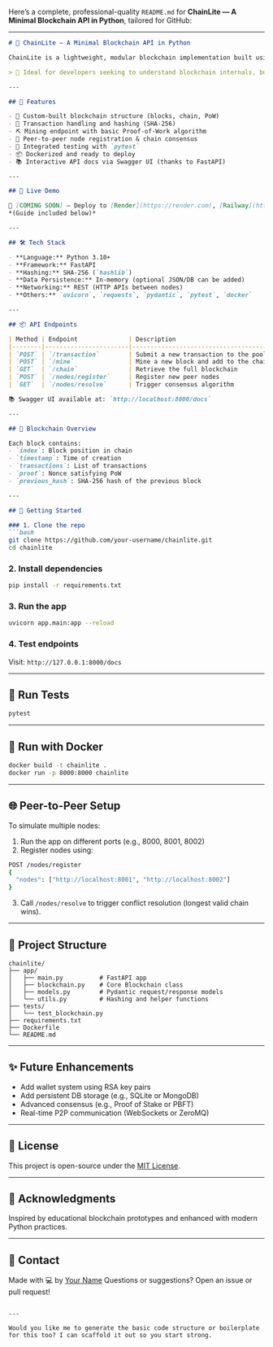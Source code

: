 Here’s a complete, professional-quality `README.md` for **ChainLite — A Minimal Blockchain API in Python**, tailored for GitHub:

---

````markdown
# 🚀 ChainLite — A Minimal Blockchain API in Python

ChainLite is a lightweight, modular blockchain implementation built using **Python + FastAPI**. It demonstrates how blockchain fundamentals like proof-of-work, transactions, mining, and network consensus can be implemented and exposed via a RESTful API.

> 🎯 Ideal for developers seeking to understand blockchain internals, build blockchain-based apps, or showcase backend architecture skills.

---

## 📌 Features

- 🧱 Custom-built blockchain structure (blocks, chain, PoW)
- 🔐 Transaction handling and hashing (SHA-256)
- ⛏️ Mining endpoint with basic Proof-of-Work algorithm
- 🔗 Peer-to-peer node registration & chain consensus
- 🧪 Integrated testing with `pytest`
- 📦 Dockerized and ready to deploy
- 📚 Interactive API docs via Swagger UI (thanks to FastAPI)

---

## 🚀 Live Demo

🔗 [COMING SOON] — Deploy to [Render](https://render.com), [Railway](https://railway.app), or [Replit](https://replit.com)  
*(Guide included below)*

---

## 🛠️ Tech Stack

- **Language:** Python 3.10+
- **Framework:** FastAPI
- **Hashing:** SHA-256 (`hashlib`)
- **Data Persistence:** In-memory (optional JSON/DB can be added)
- **Networking:** REST (HTTP APIs between nodes)
- **Others:** `uvicorn`, `requests`, `pydantic`, `pytest`, `docker`

---

## 📦 API Endpoints

| Method | Endpoint              | Description                             |
|--------|-----------------------|-----------------------------------------|
| `POST` | `/transaction`        | Submit a new transaction to the pool    |
| `POST` | `/mine`               | Mine a new block and add to the chain   |
| `GET`  | `/chain`              | Retrieve the full blockchain            |
| `POST` | `/nodes/register`     | Register new peer nodes                 |
| `GET`  | `/nodes/resolve`      | Trigger consensus algorithm             |

📚 Swagger UI available at: `http://localhost:8000/docs`

---

## 🧱 Blockchain Overview

Each block contains:
- `index`: Block position in chain
- `timestamp`: Time of creation
- `transactions`: List of transactions
- `proof`: Nonce satisfying PoW
- `previous_hash`: SHA-256 hash of the previous block

---

## 🔧 Getting Started

### 1. Clone the repo
```bash
git clone https://github.com/your-username/chainlite.git
cd chainlite
````

### 2. Install dependencies

```bash
pip install -r requirements.txt
```

### 3. Run the app

```bash
uvicorn app.main:app --reload
```

### 4. Test endpoints

Visit: `http://127.0.0.1:8000/docs`

---

## 🧪 Run Tests

```bash
pytest
```

---

## 🐳 Run with Docker

```bash
docker build -t chainlite .
docker run -p 8000:8000 chainlite
```

---

## 🌐 Peer-to-Peer Setup

To simulate multiple nodes:

1. Run the app on different ports (e.g., 8000, 8001, 8002)
2. Register nodes using:

```bash
POST /nodes/register
{
  "nodes": ["http://localhost:8001", "http://localhost:8002"]
}
```

3. Call `/nodes/resolve` to trigger conflict resolution (longest valid chain wins).

---

## 📁 Project Structure

```
chainlite/
├── app/
│   ├── main.py          # FastAPI app
│   ├── blockchain.py    # Core Blockchain class
│   ├── models.py        # Pydantic request/response models
│   └── utils.py         # Hashing and helper functions
├── tests/
│   └── test_blockchain.py
├── requirements.txt
├── Dockerfile
└── README.md
```

---

## ✨ Future Enhancements

* Add wallet system using RSA key pairs
* Add persistent DB storage (e.g., SQLite or MongoDB)
* Advanced consensus (e.g., Proof of Stake or PBFT)
* Real-time P2P communication (WebSockets or ZeroMQ)

---

## 📜 License

This project is open-source under the [MIT License](LICENSE).

---

## 🙌 Acknowledgments

Inspired by educational blockchain prototypes and enhanced with modern Python practices.

---

## 👋 Contact

Made with 💻 by [Your Name](https://github.com/your-username)
Questions or suggestions? Open an issue or pull request!

```

---

Would you like me to generate the basic code structure or boilerplate for this too? I can scaffold it out so you start strong.
```
